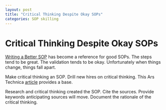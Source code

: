 ```yaml
---
layout: post
title: "Critical Thinking Despite Okay SOPs"
categories: SOP skilling
---
```

# Critical Thinking Despite Okay SOPs
[Writing a Better SOP](http://cuddletech.com/?p=776) has become a reference
for good SOPs.  The steps tend to be great.  The validation tends to be okay.
Unfortunately when things change, things fall apart.

Make critical thinking an SOP.  Drill new hires on critical thinking.  This Ars Technica [article](http://arstechnica.com/science/2015/08/a-successful-strategy-to-get-college-students-thinking-critically/)
provides a base.

Research and critical thinking created the SOP.
Cite the sources.  Provide keywords anticipating sources will move.  Document the rationale of the critical thinking.

